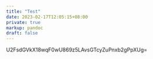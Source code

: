 ```yaml
---
title: "Test"
date: 2023-02-17T12:05:15+08:00
private: true
markup: pandoc
draft: false
---
```

U2FsdGVkX18wqF0wU869z5LAvsGTcyZuPnxb2gPpXUg=